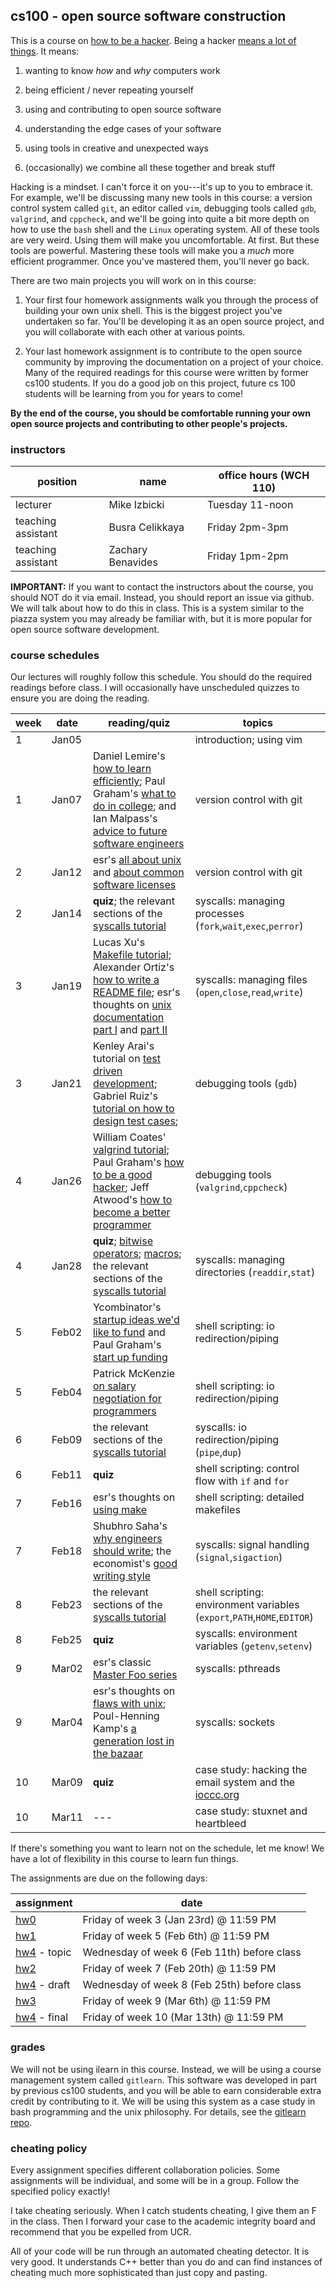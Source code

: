 ## cs100 - open source software construction

This is a course on [how to be a hacker](http://www.catb.org/esr/faqs/hacker-howto.html).
Being a hacker [means a lot of things](http://www.catb.org/jargon/html/H/hacker.html).
It means:

1. wanting to know *how* and *why* computers work

2. being efficient / never repeating yourself

3. using and contributing to open source software

4. understanding the edge cases of your software

5. using tools in creative and unexpected ways

6. (occasionally) we combine all these together and break stuff

Hacking is a mindset.
I can't force it on you---it's up to you to embrace it.
For example, we'll be discussing many new tools in this course:
a version control system called `git`,
an editor called `vim`,
debugging tools called `gdb`, `valgrind`, and `cppcheck`,
and we'll be going into quite a bit more depth on how to use the `bash` shell and the `Linux` operating system.
All of these tools are very weird.
Using them will make you uncomfortable.
At first.
But these tools are powerful.
Mastering these tools will make you a *much* more efficient programmer.
Once you've mastered them, you'll never go back.

There are two main projects you will work on in this course:

1. Your first four homework assignments walk you through the process of building your own unix shell.
This is the biggest project you've undertaken so far.
You'll be developing it as an open source project,
and you will collaborate with each other at various points.

2. Your last homework assignment is to contribute to the open source community by improving the documentation on a project of your choice.
Many of the required readings for this course were written by former cs100 students.
If you do a good job on this project, future cs 100 students will be learning from you for years to come!

**By the end of the course, you should be comfortable running your own open source projects and contributing to other people's projects.**

### instructors

position | name | office hours (WCH 110)
--- | --- | ---
lecturer | Mike Izbicki | Tuesday 11-noon
teaching assistant | Busra Celikkaya | Friday 2pm-3pm
teaching assistant | Zachary Benavides | Friday 1pm-2pm

**IMPORTANT:**
If you want to contact the instructors about the course, you should NOT do it via email.
Instead, you should report an issue via github.
We will talk about how to do this in class.
This is a system similar to the piazza system you may already be familiar with,
but it is more popular for open source software development.

### course schedules

Our lectures will roughly follow this schedule.
You should do the required readings before class.
I will occasionally have unscheduled quizzes to ensure you are doing the reading.

week | date | reading/quiz | topics
--- | --- | --- | ---
1 | Jan05 | | introduction; using vim
1 | Jan07 | Daniel Lemire's [how to learn efficiently](http://lemire.me/blog/archives/2014/12/30/how-to-learn-efficiently/); Paul Graham's [what to do in college](http://www.paulgraham.com/college.html); and Ian Malpass's [advice to future software engineers](https://medium.com/@indec/advice-to-future-software-engineers-64a29669d179)| version control with git
2 | Jan12 | esr's [all about unix](http://www.catb.org/esr/writings/taoup/html/context.html) and [about common software licenses](http://www.catb.org/esr/writings/taoup/html/ch16s07.html) | version control with git
2 | Jan14 | **quiz**; the relevant sections of the [syscalls tutorial](textbook/assignment-help/syscalls)| syscalls: managing processes (`fork`,`wait`,`exec`,`perror`)
3 | Jan19 | Lucas Xu's [Makefile tutorial](textbook/tools/Makefiles); Alexander Ortiz's [how to write a README file](textbook/bestpractices/WritingREADMEs); esr's thoughts on [unix documentation part I](http://www.catb.org/esr/writings/taoup/html/ch18s02.html) and [part II](http://www.catb.org/esr/writings/taoup/html/ch18s06.html) | syscalls: managing files (`open`,`close`,`read`,`write`)
3 | Jan21 | Kenley Arai's tutorial on [test driven development](textbook/bestpractices/TestDrivenDevelopment); Gabriel Ruiz's [tutorial on how to design test cases](textbook/bestpractices/WritingGoodTestCases);  | debugging tools (`gdb`)
4 | Jan26 | William Coates' [valgrind tutorial](textbook/tools/valgrind); Paul Graham's [how to be a good hacker](http://www.paulgraham.com/gh.html); Jeff Atwood's [how to become a better programmer](http://blog.codinghorror.com/how-to-become-a-better-programmer-by-not-programming/) | debugging tools (`valgrind`,`cppcheck`)
4 | Jan28 | **quiz**; [bitwise operators](textbook/assignment-help/bitwise-ops); [macros](textbook/assignment-help/macros); the relevant sections of the [syscalls tutorial](textbook/assignment-help/syscalls) | syscalls: managing directories (`readdir`,`stat`)
5 | Feb02 | Ycombinator's [startup ideas we'd like to fund](http://old.ycombinator.com/ideas.html) and Paul Graham's [start up funding](http://paulgraham.com/startupfunding.html) | shell scripting: io redirection/piping
5 | Feb04 | Patrick McKenzie [on salary negotiation for programmers](http://www.kalzumeus.com/2012/01/23/salary-negotiation/) | shell scripting: io redirection/piping
6 | Feb09 | the relevant sections of the [syscalls tutorial](textbook/assignment-help/syscalls) | syscalls: io redirection/piping (`pipe`,`dup`)
6 | Feb11 | **quiz** | shell scripting: control flow with `if` and `for`
7 | Feb16 | esr's thoughts on [using make](http://www.catb.org/esr/writings/taoup/html/ch15s04.html) | shell scripting: detailed makefiles
7 | Feb18 | Shubhro Saha's [why engineers should write](http://www.shubhro.com/2014/12/27/software-engineers-should-write/); the economist's [good writing style](http://www.economist.com/styleguide/introduction) | syscalls: signal handling (`signal`,`sigaction`)
8 | Feb23 | the relevant sections of the [syscalls tutorial](textbook/assignment-help/syscalls) | shell scripting: environment variables (`export`,`PATH`,`HOME`,`EDITOR`)
8 | Feb25 | **quiz** | syscalls: environment variables (`getenv`,`setenv`)
9 | Mar02 | esr's classic [Master Foo series](http://www.catb.org/esr/writings/taoup/html/unix_koans.html) | syscalls: pthreads
9 | Mar04 | esr's thoughts on [flaws with unix](http://www.catb.org/esr/writings/taoup/html/ch20s03.html); Poul-Henning Kamp's [a generation lost in the bazaar](https://queue.acm.org/detail.cfm?id=2349257&ref=fullrss) | syscalls: sockets
10 | Mar09 | **quiz** | case study: hacking the email system and the [ioccc.org](http://ioccc.org)
10 | Mar11 | --- | case study: stuxnet and heartbleed

If there's something you want to learn not on the schedule, let me know!
We have a lot of flexibility in this course to learn fun things.

The assignments are due on the following days:

assignment | date
--- | ---
[hw0](assignments/hw/hw0-rshell) | Friday of week 3 (Jan 23rd) @ 11:59 PM
[hw1](assignments/hw/hw1-ls) | Friday of week 5 (Feb 6th) @ 11:59 PM
[hw4](assignments/hw/hw4-contributing) - topic | Wednesday of week 6 (Feb 11th) before class
[hw2](assignments/hw/hw2-redirection) | Friday of week 7 (Feb 20th) @ 11:59 PM
[hw4](assignments/hw/hw4-contributing) - draft | Wednesday of week 8 (Feb 25th) before class
[hw3](assignments/hw/hw3-misc) | Friday of week 9 (Mar 6th) @ 11:59 PM
[hw4](assignments/hw/hw4-contributing) - final | Friday of week 10 (Mar 13th) @ 11:59 PM

### grades

We will not be using ilearn in this course.
Instead, we will be using a course management system called `gitlearn`.
This software was developed in part by previous cs100 students,
and you will be able to earn considerable extra credit by contributing to it.
We will be using this system as a case study in bash programming and the unix philosophy.
For details, see the [gitlearn repo](https://github.com/mikeizbicki/gitlearn).

### cheating policy

Every assignment specifies different collaboration policies.
Some assignments will be individual, and some will be in a group.
Follow the specified policy exactly!

I take cheating seriously.
When I catch students cheating, I give them an F in the class.
Then I forward your case to the academic integrity board and recommend that you be expelled from UCR.

All of your code will be run through an automated cheating detector.
It is very good.
It understands C++ better than you do and can find instances of cheating much more sophisticated than just copy and pasting.

